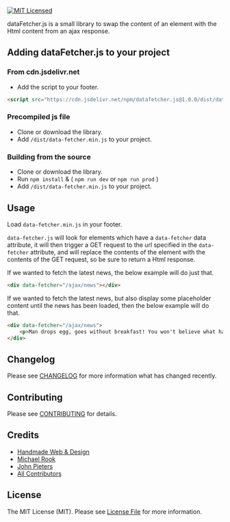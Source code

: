 [![MIT Licensed](https://img.shields.io/badge/license-MIT-blue.svg?style=flat-square)](LICENSE.md)

dataFetcher.js is a small library to swap the content of an element with the Html content from an ajax response.

## Adding dataFetcher.js to your project

### From cdn.jsdelivr.net
- Add the script to your footer.
```html
<script src="https://cdn.jsdelivr.net/npm/datafetcher.js@1.0.0/dist/data-fetcher.min.js"></script>
```

### Precompiled js file
- Clone or download the library.
- Add `/dist/data-fetcher.min.js` to your project.

### Building from the source
- Clone or download the library.
- Run `npm install` & ( `npm run dev` or `npm run prod` )
- Add `/dist/data-fetcher.min.js` to your project.

## Usage

Load `data-fetcher.min.js` in your footer.

`data-fetcher.js` will look for elements which have a `data-fetcher` data attribute, it will then trigger a GET request to the url specified in the `data-fetcher` attribute, and will replace the contents of the element with the contents of the GET request, so be sure to return a Html response.

If we wanted to fetch the latest news, the below example will do just that.
```html
<div data-fetcher="/ajax/news"></div>
```

If we wanted to fetch the latest news, but also display some placeholder content until the news has been loaded, then the below example will do that.
```html
<div data-fetcher="/ajax/news">
    <p>Man drops egg, goes without breakfast! You won't believe what happened next!</p>
</div>
```

## Changelog

Please see [CHANGELOG](https://github.com/handmadeweb/datafetcher.js/blob/main/CHANGELOG.md) for more information what has changed recently.

## Contributing

Please see [CONTRIBUTING](https://github.com/handmadeweb/datafetcher.js/blob/main/CONTRIBUTING.md) for details.

## Credits

- [Handmade Web & Design](https://github.com/handmadeweb)
- [Michael Rook](https://github.com/michaelr0)
- [John Pieters](https://github.com/sliver37)
- [All Contributors](https://github.com/handmadeweb/datafetcher.js/graphs/contributors)

## License

The MIT License (MIT). Please see [License File](https://github.com/handmadeweb/datafetcher.js/blob/main/LICENSE.md) for more information.
